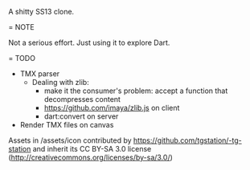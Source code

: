 A shitty SS13 clone.

= NOTE

Not a serious effort. Just using it to explore Dart.

= TODO

* TMX parser
    * Dealing with zlib:
        * make it the consumer's problem: accept a function that decompresses content
        * https://github.com/imaya/zlib.js on client
        * dart:convert on server
* Render TMX files on canvas


Assets in /assets/icon contributed by https://github.com/tgstation/-tg-station and inherit its CC BY-SA 3.0 license (http://creativecommons.org/licenses/by-sa/3.0/)